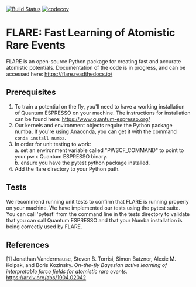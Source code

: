 [![Build Status](https://travis-ci.org/anjohan/flare.svg?branch=master)](https://travis-ci.org/anjohan/flare) [![codecov](https://codecov.io/gh/anjohan/flare/branch/master/graph/badge.svg)](https://codecov.io/gh/anjohan/flare)

# FLARE: Fast Learning of Atomistic Rare Events

FLARE is an open-source Python package for creating fast and accurate atomistic potentials. Documentation of the code is in progress, and can be accessed here: https://flare.readthedocs.io/


## Prerequisites
1. To train a potential on the fly, you'll need to have a working installation of Quantum ESPRESSO on your machine. The instructions for installation can be found here: https://www.quantum-espresso.org/
2. Our kernels and environment objects require the Python package numba. If you're using Anaconda, you can get it with the command `conda install numba`.
3. In order for unit testing to work:<br/>
   a. set an environment variable called "PWSCF_COMMAND" to point to your pw.x Quantum ESPRESSO binary.<br/>
   b. ensure you have the pytest python package installed.
4. Add the flare directory to your Python path.

## Tests
We recommend running unit tests to confirm that FLARE is running properly on your machine. We have implemented our tests using the pytest suite. You can call 'pytest' from the command line in the tests directory to validate that you can call Quantum ESPRESSO and that your Numba installation is being correctly used by FLARE.

## References
[1] Jonathan Vandermause, Steven B. Torrisi, Simon Batzner, Alexie M. Kolpak, and Boris Kozinsky. *On-the-fly Bayesian active learning of interpretable force fields for atomistic rare events.* https://arxiv.org/abs/1904.02042
